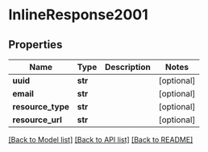 # InlineResponse2001

## Properties
Name | Type | Description | Notes
------------ | ------------- | ------------- | -------------
**uuid** | **str** |  | [optional] 
**email** | **str** |  | [optional] 
**resource_type** | **str** |  | [optional] 
**resource_url** | **str** |  | [optional] 

[[Back to Model list]](../README.md#documentation-for-models) [[Back to API list]](../README.md#documentation-for-api-endpoints) [[Back to README]](../README.md)


